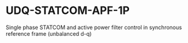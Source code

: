 # UDQ-STATCOM-APF-1P
Single phase STATCOM and active power filter control in synchronous reference frame (unbalanced d-q)
